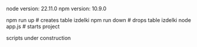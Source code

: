 node version: 22.11.0
npm version: 10.9.0

npm run up          # creates table izdelki
npm run down        # drops table izdelki
node app.js         # starts project

scripts under construction